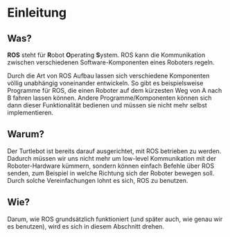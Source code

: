 # Einleitung
## Was?
**ROS** steht für **R**obot **O**perating **S**ystem. ROS kann die Kommunikation zwischen verschiedenen Software-Komponenten eines Roboters regeln.

Durch die Art von ROS Aufbau lassen sich verschiedene Komponenten völlig unabhängig voneinander entwickeln. So gibt es beispielsweise Programme für ROS, die einen Roboter auf dem kürzesten Weg von A nach B fahren lassen können. Andere Programme/Komponenten können sich dann dieser Funktionalität bedienen und müssen sie nicht mehr selbst implementieren.

## Warum?
Der Turtlebot ist bereits darauf ausgerichtet, mit ROS betrieben zu werden. Dadurch müssen wir uns nicht mehr um low-level Kommunikation mit der Roboter-Hardware kümmern, sondern können einfach Befehle über ROS senden, zum Beispiel in welche Richtung sich der Roboter bewegen soll. Durch solche Vereinfachungen lohnt es sich, ROS zu benutzen.

## Wie?
Darum, wie ROS grundsätzlich funktioniert (und später auch, wie genau wir es benutzen), wird es sich in diesem Abschnitt drehen.